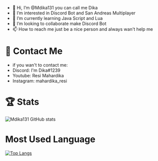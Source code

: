 - 👋 Hi, I’m @Mdika131 you can call me Dika
- 👀 I’m interested in Discord Bot and San Andreas Multiplayer
- 🌱 I’m currently learning Java Script and Lua
- 💞️ I’m looking to collaborate make Discord Bot
- 📫 How to reach me just be a nice person and always wan't help me

# 📱 Contact Me
- if you wan't to contact me:
- Discord: I'm Dika#1239
- Youtube: Resi Mahardika
- Instagram: mahardika_resi

# 🏆 Stats



 
![Mdika131 GitHub stats](https://github-readme-stats.vercel.app/api?username=Mdika131&show_icons=true)




# Most Used Language




[![Top Langs](https://github-readme-stats.vercel.app/api/top-langs/?username=Mdika131&layout=compact)](https://github.com/anuraghazra/github-readme-stats)
